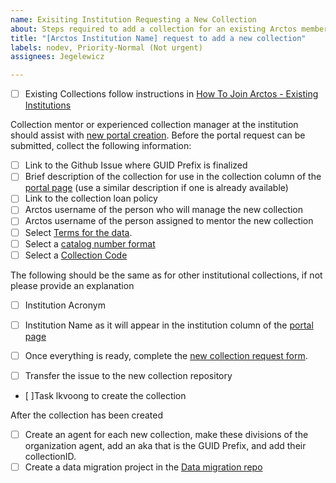 ```yaml
---
name: Exisiting Institution Requesting a New Collection
about: Steps required to add a collection for an existing Arctos member institution
title: "[Arctos Institution Name] request to add a new collection"
labels: nodev, Priority-Normal (Not urgent)
assignees: Jegelewicz

---
```


- [ ] Existing Collections follow instructions in [How To Join Arctos - Existing Institutions](https://handbook.arctosdb.org/how_to/new-collection.html#existing-institutions)

Collection mentor or experienced collection manager at the institution should assist with [new portal creation](https://arctos.database.museum/Admin/pre_collection.cfm). Before the portal request can be submitted, collect the following information:

- [ ] Link to the Github Issue where GUID Prefix is finalized
- [ ] Brief description of the collection for use in the collection column of the [portal page](https://arctos.database.museum/home.cfm) (use a similar description if one is already available)
- [ ] Link to the collection loan policy 
- [ ] Arctos username of the person who will manage the new collection
- [ ] Arctos username of the person assigned to mentor the new collection
- [ ] Select [Terms for the data](https://arctos.database.museum/info/ctDocumentation.cfm?table=ctcollection_terms).
- [ ] Select a [catalog number format](https://arctos.database.museum/info/ctDocumentation.cfm?table=ctcatalog_number_format)
- [ ] Select a [Collection Code](https://arctos.database.museum/info/ctDocumentation.cfm?table=ctcollection_cde)

The following should be the same as for other institutional collections, if not please provide an explanation
- [ ] Institution Acronym
- [ ] Institution Name as it will appear in the institution column of the [portal page](https://arctos.database.museum/home.cfm)


- [ ] Once everything is ready, complete the [new collection request form](https://arctos.database.museum/Admin/pre_collection.cfm).
- [ ] Transfer the issue to the new collection repository
- [ ]Task lkvoong to create the collection

After the collection has been created
- [ ] Create an agent for each new collection, make these divisions of the organization agent, add an aka that is the GUID Prefix, and add their collectionID.
 - [ ] Create a data migration project in the [Data migration repo](https://github.com/ArctosDB/data-migration/projects?query=is%3Aopen)
